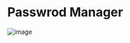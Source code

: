 # Passwrod Manager

![image](https://github.com/user-attachments/assets/80155096-1e86-450a-928e-3373511196f2)
